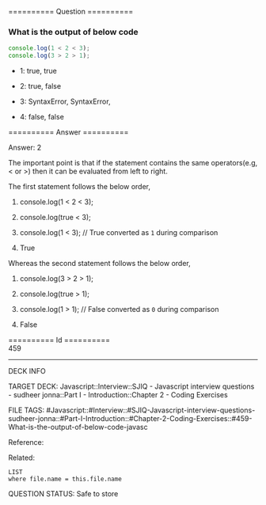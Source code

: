 ========== Question ==========  

### What is the output of below code

```javascript
console.log(1 < 2 < 3);
console.log(3 > 2 > 1);
```

- 1: true, true

- 2: true, false

- 3: SyntaxError, SyntaxError,

- 4: false, false  

========== Answer ==========  

Answer: 2

The important point is that if the statement contains the same operators(e.g, <
or >) then it can be evaluated from left to right.

The first statement follows the below order,

1. console.log(1 < 2 < 3);

2. console.log(true < 3);

3. console.log(1 < 3); // True converted as `1` during comparison

4. True

Whereas the second statement follows the below order,

1. console.log(3 > 2 > 1);

2. console.log(true > 1);

3. console.log(1 > 1); // False converted as `0` during comparison

4. False

========== Id ==========  
459

---

DECK INFO

TARGET DECK: Javascript::Interview::SJIQ - Javascript interview questions - sudheer jonna::Part I - Introduction::Chapter 2 - Coding Exercises

FILE TAGS: #Javascript::#Interview::#SJIQ-Javascript-interview-questions-sudheer-jonna::#Part-I-Introduction::#Chapter-2-Coding-Exercises::#459-What-is-the-output-of-below-code-javasc

Reference:

Related:

```dataview
LIST
where file.name = this.file.name
```

QUESTION STATUS: Safe to store
